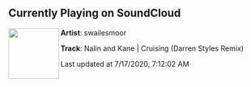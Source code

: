 ## Currently Playing on SoundCloud

[<img align="left" width="100" src="https://i1.sndcdn.com/artworks-000463878312-j9utun-t50x50.jpg">](https://soundcloud.com/swailesmoor/nalin-and-kane-cruising-darren-styles-remix)

**Artist**: swailesmoor 

**Track**: Nalin and Kane | Cruising (Darren Styles Remix)

Last updated at 7/17/2020, 7:12:02 AM
